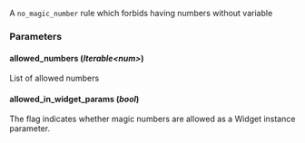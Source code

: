 A `no_magic_number` rule which forbids having numbers without variable
### Parameters
#### **allowed_numbers** (_Iterable&lt;num&gt;_)  
  List of allowed numbers
#### **allowed_in_widget_params** (_bool_)  
  The flag indicates whether magic numbers are allowed as a Widget instance
 parameter.

